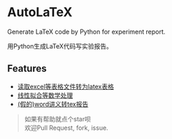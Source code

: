 # AutoLaTeX

Generate LaTeX code by Python for experiment report.

用Python生成LaTeX代码写实验报告。  

## Features

- [读取excel等表格文件转为latex表格](table.py)
- [线性拟合等数学处理](math/)
- [(假的)word讲义转tex报告](word2tex/)

>如果有帮助就点个star呗  
>欢迎Pull Request, fork, issue.
